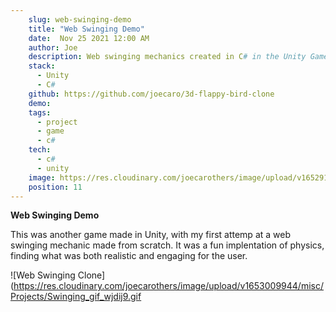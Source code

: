 ```yaml
---
    slug: web-swinging-demo
    title: "Web Swinging Demo"
    date:  Nov 25 2021 12:00 AM
    author: Joe
    description: Web swinging mechanics created in C# in the Unity Game engine.
    stack: 
      - Unity
      - C#
    github: https://github.com/joecaro/3d-flappy-bird-clone
    demo:
    tags:
      - project 
      - game
      - c#
    tech:
      - c#
      - unity
    image: https://res.cloudinary.com/joecarothers/image/upload/v1652918002/misc/Projects/swing-mockup_lwodp8_cl7gqr.png
    position: 11
---
```


**Web Swinging Demo**

This was another game made in Unity, with my first attemp at a web swinging mechanic made from scratch. It was a fun implentation of physics, finding what was both realistic and engaging for the user.

![Web Swinging Clone](https://res.cloudinary.com/joecarothers/image/upload/v1653009944/misc/Projects/Swinging_gif_wjdij9.gif
